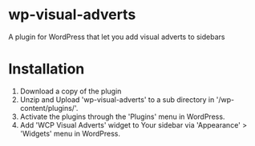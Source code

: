 # wp-visual-adverts

A plugin for WordPress that let you add visual adverts to sidebars

# Installation

1. Download a copy of the plugin
2. Unzip and Upload 'wp-visual-adverts' to a sub directory in '/wp-content/plugins/'.
3. Activate the plugins through the 'Plugins' menu in WordPress.
4. Add 'WCP Visual Adverts' widget to Your sidebar via 'Appearance' > 'Widgets' menu in WordPress.
